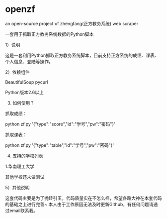 openzf
======

an open-source project of zhengfang(正方教务系统) web scraper

一套用于抓取正方教务系统数据的Python脚本

1）说明

这是一套利用Python抓取正方教务系统脚本，目前支持正方系统的成绩、课表、个人信息、登陆等操作。

2）依赖组件

BeautifulSoup pycurl

Python版本2.6以上

3) 如何使用？

抓取成绩：

python zf.py '{"type":"score","id":"学号","pw":"密码"}'

抓取课表：

python zf.py '{"type":"table","id":"学号","pw":"密码"}'

4) 支持的学校列表

1.华南理工大学

其他学校还未做测试

5）其他说明

这套代码主要是为了抛砖引玉，代码质量实在不怎么样，希望各路大神在本套代码的基础之上进行完善~
本人由于工作原因无法及时更新Github，有任何问题请通过email联系我。
